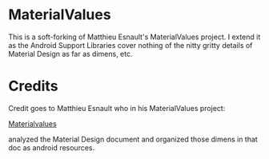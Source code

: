 MaterialValues
==============

This is a soft-forking of Matthieu Esnault's MaterialValues project. I extend it 
as the Android Support Libraries cover nothing of the nitty gritty details of 
Material Design as far as dimens, etc.

# Credits

Credit goes to Matthieu Esnault who in his MaterialValues project:


[Materialvalues](https://github.com/AoDevBlue/MaterialValues)

analyzed the Material Design document and organized those dimens in that 
doc as android resources.
